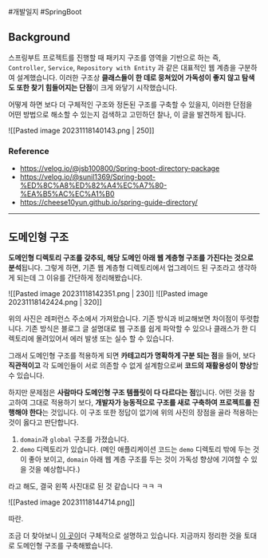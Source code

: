 #개발일지 #SpringBoot 

## Background

스프링부트 프로젝트를 진행할 때 패키지 구조를 영역을 기반으로 하는 즉, `Controller`, `Service`, `Repository with Entity` 과 같은 대표적인 웹 계층을 구분하여 설계했습니다. 이러한 구조상 **클래스들이 한 데로 뭉쳐있어 가독성이 좋지 않고 탐색도 또한 찾기 힘들어지는 단점**이 크게 와닿기 시작했습니다.

어떻게 하면 보다 더 구체적인 구조와 정돈된 구조를 구축할 수 있을지, 이러한 단점을 어떤 방법으로 해소할 수 있는지 검색하고 고민하던 찰나, 이 글을 발견하게 됩니다.

![[Pasted image 20231118140143.png | 250]]

### Reference
- https://velog.io/@jsb100800/Spring-boot-directory-package
- https://velog.io/@sunil1369/Spring-boot-%ED%8C%A8%ED%82%A4%EC%A7%80-%EA%B5%AC%EC%A1%B0
- https://cheese10yun.github.io/spring-guide-directory/

---

## 도메인형 구조

**도메인형 디렉토리 구조를 갖추되, 해당 도메인 아래 웹 계층형 구조를 가진다는 것으로 분석**됩니다. 그렇게 하면, 기존 웹 계층형 디렉토리에서 업그레이드 된 구조라고 생각하게 되는데 그 이유를 간단하게 정리해봤습니다.

![[Pasted image 20231118142351.png | 230]] ![[Pasted image 20231118142424.png | 320]]

위의 사진은 레퍼런스 주소에서 가져왔습니다. 기존 방식과 비교해보면 차이점이 뚜렷합니다. 기존 방식은 블로그 글 설명대로 웹 구조를 쉽게 파악할 수 있으나 클래스가 한 디렉토리에 몰려있어서 에러 발생 또는 실수 할 수 있습니다. 

그래서 도메인형 구조를 적용하게 되면 **카테고리가 명확하게 구분 되는 점**을 들어, 보다 **직관적이고** 각 도메인들이 서로 의존할 수 없게 설계함으로써 **코드의 재활용성이 향상**할 수 있습니다.

하지만 문제점은 **사람마다 도메인형 구조 템플릿이 다 다르다는 점**입니다. 어떤 것을 참고하여 그대로 적용하기 보다, **개발자가 능동적으로 구조를 새로 구축하여 프로젝트를 진행해야 한다**는 것입니다.
이 구조 또한 정답이 없기에 위의 사진의 장점을 골라 적용하는 것이 옳다고 판단합니다.

1. `domain`과 `global` 구조를 가졌습니다.
2. `demo` 디렉토리가 있습니다. (메인 애플리케이션 코드는 `demo` 디렉토리 밖에 두는 것이 좋아 보이고, `domain` 아래 웹 계층 구조를 두는 것이 가독성 향상에 기여할 수 있을 것을 예상합니다.)

라고 해도, 결국 왼쪽 사진대로 된 것 같습니다 ㅋㅋ ㅋ

![[Pasted image 20231118144714.png]]

따란.

조금 더 찾아보니 [이 곳이](https://cheese10yun.github.io/spring-guide-directory/)더 구체적으로 설명하고 있습니다.
지금까지 정리한 것을 토대로 도메인형 구조를 구축해봤습니다.